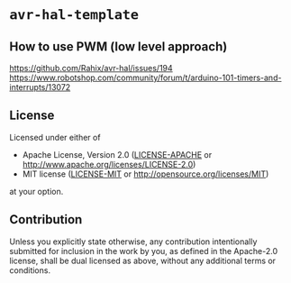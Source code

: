 `avr-hal-template`
==================

## How to use PWM (low level approach)

https://github.com/Rahix/avr-hal/issues/194
https://www.robotshop.com/community/forum/t/arduino-101-timers-and-interrupts/13072 


## License
Licensed under either of

 - Apache License, Version 2.0
   ([LICENSE-APACHE](LICENSE-APACHE) or <http://www.apache.org/licenses/LICENSE-2.0>)
 - MIT license
   ([LICENSE-MIT](LICENSE-MIT) or <http://opensource.org/licenses/MIT>)

at your option.

## Contribution
Unless you explicitly state otherwise, any contribution intentionally submitted
for inclusion in the work by you, as defined in the Apache-2.0 license, shall
be dual licensed as above, without any additional terms or conditions.
